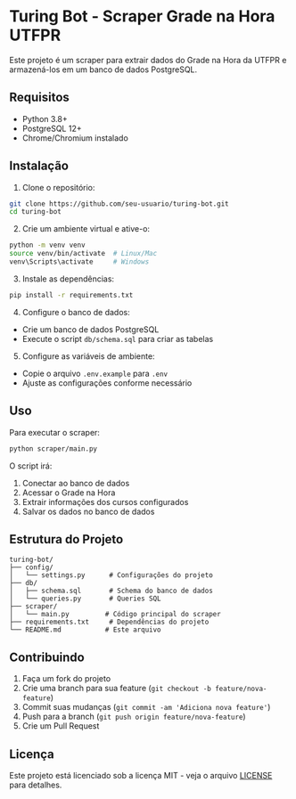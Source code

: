 # Turing Bot - Scraper Grade na Hora UTFPR

Este projeto é um scraper para extrair dados do Grade na Hora da UTFPR e armazená-los em um banco de dados PostgreSQL.

## Requisitos

- Python 3.8+
- PostgreSQL 12+
- Chrome/Chromium instalado

## Instalação

1. Clone o repositório:
```bash
git clone https://github.com/seu-usuario/turing-bot.git
cd turing-bot
```

2. Crie um ambiente virtual e ative-o:
```bash
python -m venv venv
source venv/bin/activate  # Linux/Mac
venv\Scripts\activate     # Windows
```

3. Instale as dependências:
```bash
pip install -r requirements.txt
```

4. Configure o banco de dados:
- Crie um banco de dados PostgreSQL
- Execute o script `db/schema.sql` para criar as tabelas

5. Configure as variáveis de ambiente:
- Copie o arquivo `.env.example` para `.env`
- Ajuste as configurações conforme necessário

## Uso

Para executar o scraper:

```bash
python scraper/main.py
```

O script irá:
1. Conectar ao banco de dados
2. Acessar o Grade na Hora
3. Extrair informações dos cursos configurados
4. Salvar os dados no banco de dados

## Estrutura do Projeto

```
turing-bot/
├── config/
│   └── settings.py      # Configurações do projeto
├── db/
│   ├── schema.sql       # Schema do banco de dados
│   └── queries.py       # Queries SQL
├── scraper/
│   └── main.py         # Código principal do scraper
├── requirements.txt     # Dependências do projeto
└── README.md           # Este arquivo
```

## Contribuindo

1. Faça um fork do projeto
2. Crie uma branch para sua feature (`git checkout -b feature/nova-feature`)
3. Commit suas mudanças (`git commit -am 'Adiciona nova feature'`)
4. Push para a branch (`git push origin feature/nova-feature`)
5. Crie um Pull Request

## Licença

Este projeto está licenciado sob a licença MIT - veja o arquivo [LICENSE](LICENSE) para detalhes.
